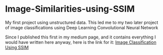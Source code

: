 # Image-Similarities-using-SSIM

My first project using unstructured data. This led me to my two later project of image classifications using Deep Learning Convolutional Neural Network

Since I published this first in my medium page, and it contains everything I would have written here anyway, here is the link for it:
[Image Classification Using SSIM](https://towardsdatascience.com/image-classification-using-ssim-34e549ec6e12)



